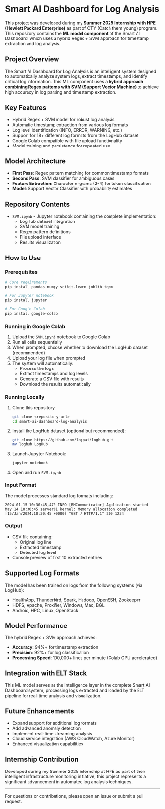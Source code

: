 # Smart AI Dashboard for Log Analysis

This project was developed during my **Summer 2025 Internship with HPE (Hewlett Packard Enterprise)** as part of CTY (Catch them young) program. This repository contains the **ML model component** of the Smart AI Dashboard, which uses a hybrid Regex + SVM approach for timestamp extraction and log analysis.

## Project Overview

The Smart AI Dashboard for Log Analysis is an intelligent system designed to automatically analyze system logs, extract timestamps, and identify critical log information. This ML component uses a **hybrid approach combining Regex patterns with SVM (Support Vector Machine)** to achieve high accuracy in log parsing and timestamp extraction.

## Key Features

- Hybrid Regex + SVM model for robust log analysis
- Automatic timestamp extraction from various log formats
- Log level identification (INFO, ERROR, WARNING, etc.)
- Support for 18+ different log formats from the LogHub dataset
- Google Colab compatible with file upload functionality
- Model training and persistence for repeated use

## Model Architecture

- **First Pass**: Regex pattern matching for common timestamp formats
- **Second Pass**: SVM classifier for ambiguous cases
- **Feature Extraction**: Character n-grams (2-4) for token classification
- **Model**: Support Vector Classifier with probability estimates

## Repository Contents

- `SVM.ipynb` - Jupyter notebook containing the complete implementation:
  - LogHub dataset integration
  - SVM model training
  - Regex pattern definitions
  - File upload interface
  - Results visualization

## How to Use

### Prerequisites
```bash
# Core requirements
pip install pandas numpy scikit-learn joblib tqdm

# For Jupyter notebook
pip install jupyter

# For Google Colab
pip install google-colab
```

### Running in Google Colab

1. Upload the `SVM.ipynb` notebook to Google Colab
2. Run all cells sequentially
3. When prompted, choose whether to download the LogHub dataset (recommended)
4. Upload your log file when prompted
5. The system will automatically:
   - Process the logs
   - Extract timestamps and log levels
   - Generate a CSV file with results
   - Download the results automatically

### Running Locally

1. Clone this repository:
   ```bash
   git clone <repository-url>
   cd smart-ai-dashboard-log-analysis
   ```

2. Install the LogHub dataset (optional but recommended):
   ```bash
   git clone https://github.com/logpai/loghub.git
   mv loghub LogHub
   ```

3. Launch Jupyter Notebook:
   ```bash
   jupyter notebook
   ```

4. Open and run `SVM.ipynb`

### Input Format
The model processes standard log formats including:
```
2024-01-15 10:30:45,479 INFO [RMCommunicator] Application started
May 14 10:30:45 server01 kernel: Memory allocation completed
[15/Jan/2024:10:30:45 +0000] "GET / HTTP/1.1" 200 1234
```

### Output
- CSV file containing:
  - Original log line
  - Extracted timestamp
  - Detected log level
- Console preview of first 10 extracted entries

## Supported Log Formats

The model has been trained on logs from the following systems (via LogHub):
- HealthApp, Thunderbird, Spark, Hadoop, OpenSSH, Zookeeper
- HDFS, Apache, Proxifier, Windows, Mac, BGL
- Android, HPC, Linux, OpenStack

## Model Performance

The hybrid Regex + SVM approach achieves:
- **Accuracy**: 94%+ for timestamp extraction
- **Precision**: 92%+ for log classification
- **Processing Speed**: 100,000+ lines per minute (Colab GPU accelerated)

## Integration with ELT Stack

This ML model serves as the intelligence layer in the complete Smart AI Dashboard system, processing logs extracted and loaded by the ELT pipeline for real-time analysis and visualization.

## Future Enhancements

- Expand support for additional log formats
- Add advanced anomaly detection
- Implement real-time streaming analysis
- Cloud service integration (AWS CloudWatch, Azure Monitor)
- Enhanced visualization capabilities

## Internship Contribution

Developed during my Summer 2025 internship at HPE as part of their intelligent infrastructure monitoring initiative, this project represents a significant advancement in automated log analysis techniques.

---

For questions or contributions, please open an issue or submit a pull request.
